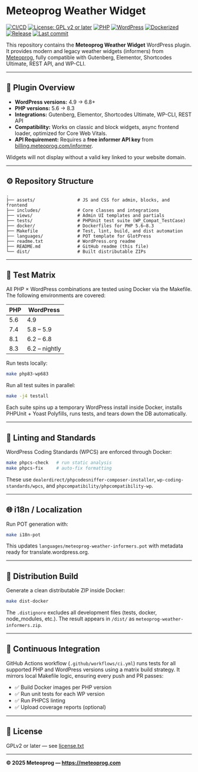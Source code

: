 # Meteoprog Weather Widget

[![CI/CD](https://github.com/meteoprog/meteoprog-weather-informers/actions/workflows/ci.yml/badge.svg)](https://github.com/meteoprog/meteoprog-weather-informers/actions)
[![License: GPL v2 or later](https://img.shields.io/badge/License-GPLv2%2B-blue.svg)](https://www.gnu.org/licenses/gpl-2.0.html)
[![PHP](https://img.shields.io/badge/PHP-5.6%20--%208.3-777bb3.svg?logo=php)](https://www.php.net/)
[![WordPress](https://img.shields.io/badge/WordPress-4.9%20--%206.8-blue.svg?logo=wordpress)](https://wordpress.org/)
[![Dockerized](https://img.shields.io/badge/Docker-ready-blue.svg?logo=docker)](https://hub.docker.com/)
[![Release](https://img.shields.io/github/v/release/meteoprog/meteoprog-weather-informers)](https://github.com/meteoprog/meteoprog-weather-informers/releases)
[![Last commit](https://img.shields.io/github/last-commit/meteoprog/meteoprog-weather-informers.svg)](https://github.com/meteoprog/meteoprog-weather-informers/commits/main)


This repository contains the **Meteoprog Weather Widget** WordPress plugin. It provides modern and legacy weather widgets (informers) from [Meteoprog](https://meteoprog.com), fully compatible with Gutenberg, Elementor, Shortcodes Ultimate, REST API, and WP-CLI.

---

## 🧩 Plugin Overview
- **WordPress versions:** 4.9 → 6.8+
- **PHP versions:** 5.6 → 8.3
- **Integrations:** Gutenberg, Elementor, Shortcodes Ultimate, WP-CLI, REST API
- **Compatibility:** Works on classic and block widgets, async frontend loader, optimized for Core Web Vitals.
- **API Requirement:** Requires a **free informer API key** from [billing.meteoprog.com/informer](https://billing.meteoprog.com/informer?utm_source=github&utm_medium=readme).

Widgets will not display without a valid key linked to your website domain.

---

## ⚙️ Repository Structure
```
.
├── assets/                # JS and CSS for admin, blocks, and frontend
├── includes/              # Core classes and integrations
├── views/                 # Admin UI templates and partials
├── tests/                 # PHPUnit test suite (WP_Compat_TestCase)
├── docker/                # Dockerfiles for PHP 5.6–8.3
├── Makefile               # Test, lint, build, and dist automation
├── languages/             # POT template for GlotPress
├── readme.txt             # WordPress.org readme
├── README.md              # GitHub readme (this file)
└── dist/                  # Built distributable ZIPs
```

---

## 🧪 Test Matrix
All PHP × WordPress combinations are tested using Docker via the Makefile. The following environments are covered:

| PHP | WordPress |
|-----|------------|
| 5.6 | 4.9        |
| 7.4 | 5.8 – 5.9  |
| 8.1 | 6.2 – 6.8  |
| 8.3 | 6.2 – nightly |

Run tests locally:
```bash
make php83-wp683
```
Run all test suites in parallel:
```bash
make -j4 testall
```

Each suite spins up a temporary WordPress install inside Docker, installs PHPUnit + Yoast Polyfills, runs tests, and tears down the DB automatically.

---

## 🧰 Linting and Standards

WordPress Coding Standards (WPCS) are enforced through Docker:
```bash
make phpcs-check   # run static analysis
make phpcs-fix     # auto-fix formatting
```
These use `dealerdirect/phpcodesniffer-composer-installer`, `wp-coding-standards/wpcs`, and `phpcompatibility/phpcompatibility-wp`.

---

## 🌐 i18n / Localization
Run POT generation with:
```bash
make i18n-pot
```
This updates `languages/meteoprog-weather-informers.pot` with metadata ready for translate.wordpress.org.

---

## 🚀 Distribution Build
Generate a clean distributable ZIP inside Docker:
```bash
make dist-docker
```
The `.distignore` excludes all development files (tests, docker, node_modules, etc.). The result appears in `/dist/` as `meteoprog-weather-informers.zip`.

---

## 🧱 Continuous Integration

GitHub Actions workflow (`.github/workflows/ci.yml`) runs tests for all supported PHP and WordPress versions using a matrix build strategy. It mirrors local Makefile logic, ensuring every push and PR passes:
- ✅ Build Docker images per PHP version
- ✅ Run unit tests for each WP version
- ✅ Run PHPCS linting
- ✅ Upload coverage reports (optional)

---

## 📜 License
GPLv2 or later — see [license.txt](license.txt)

---

**© 2025 Meteoprog — https://meteoprog.com**
